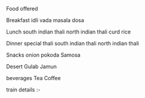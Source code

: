 
Food offered 

Breakfast 
idli vada
masala dosa

Lunch 
south indian thali
north indian thali
curd rice

Dinner 
special thali
south indian thali
north indian thali

Snacks
onion pokoda
Samosa

Desert
Gulab Jamun

beverages
Tea 
Coffee

train details :-
<a href =" https://www.railrestro.com/blog/top-10-popular-trains-in-india-best-train-journeys ">